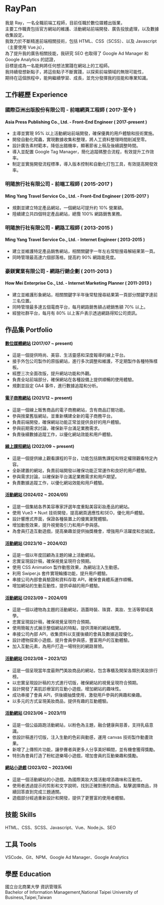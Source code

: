 # RayPan
我是 Ray，一名全職前端工程師，目前任職於數位媒體出版業，  
主要工作職責包括官方網站的維護、活動網站前端開發、廣告投放處理，以及數據收集設定。  
我致力於不斷精進前端相關技術，包括 HTML、CSS（SCSS）、以及 Javascript（主要使用 Vue.js），  
為了提升我的廣告相關技能，我研究 SEO 也取得了 Google Ad Manager 和 Google Analytics 的認證，  
目標是成為一名能夠將任何想法實踐在網站上的工程師。  
我持續發想新點子，將這些點子不斷實踐，以探索前端領域的無限可能性，  
期待在這個旅程中，能夠繼續學習、成長，並充分發揮我的技能和專業知識。  

## 工作經歷 Experience
### 國際亞洲出版股份有限公司 - 前端網頁工程師 ( 2017-至今 )
#### Asia Press Publishing Co., Ltd. - Front-End Engineer ( 2017-present )
- 主導並實現 95% 以上活動網站前端開發，確保優異的用戶體驗和技術實施。
- 開發自動化爬蟲，實現數據收集和整理，將人工資料整理時間削減至零。
- 設計廣告素材範本，降低出錯機率，顯著節省上稿及後續調整時間。
- 導入並配置 Google Tag Manager，簡化追蹤碼整合流程，有效提升工作效率。
- 制定並實施開發流程標準，導入版本控制和自動化打包工具，有效提高開發效率。
### 明陽旅行社有限公司 - 前端工程師 ( 2015-2017 )  
#### Ming Yang Travel Service Co., Ltd. - Front-End Engineer ( 2015-2017 )
- 規劃並建立特定產品網站，一個網站可提升約 10% 營業額。  
- 陸續建立共四個特定產品網站，總攬 100% 網路銷售業務。  
### 明陽旅行社有限公司 - 網路工程師 ( 2013-2015 )
#### Ming Yang Travel Service Co., Ltd. - Internet Engineer ( 2013-2015 )
- 建立並維護特定產品銷售網站，相關關鍵字一年左右常駐搜尋解結果第一頁。
- 同時管理最高達六個部落格，提高約 90% 網路能見度。
### 豪鎂實業有限公司 - 網路行銷企劃 ( 2011-2013 )
#### How Mei Enterprise Co., Ltd. - Internet Marketing Planner ( 2011-2013 )
- 建立並維護形象網站，相關關鍵字半年後常駐搜尋結果第一頁部分關鍵字達前三名位置。
- 同時管理最多達五個電商平台，每月網路銷售額占總銷售額 70% 以上。
- 經營社群平台，每月有 80% 以上客戶表示透過網路得知公司資訊。

## 作品集 Portfolio
#### [數位媒體網站](https://www.marieclaire.com.tw/) (2017/07 ~ present)
- 這是一個提供時尚、美容、生活靈感和深度報導的線上平台。
- 接手外包公司製作的原版網站，進行多次調整和維護，不定期製作各種特殊樣板。
- 經歷三次全面改版，提升網站功能和外觀。
- 負責全站前端部分，確保網站在各種設備上提供順暢的使用體驗。
- 規劃並設定 GA4 事件，進行數據追蹤和分析。

#### [電子商務網站](https://magazine.marieclaire.com.tw/) (2021/12 ~ present)
- 這是一個線上販售商品的電子商務網站，含有商品訂閱功能。
- 參與捨棄舊版網站，並重新構建全新的電子商務平台。
- 負責前端開發，確保網站功能正常並提供良好的用戶體驗。
- 參與前期需求討論，確保新平台滿足業務需求。
- 負責後續數據追蹤工作，以優化網站效能和用戶體驗。

#### [線上課程網站](https://class.marieclaire.com.tw/) (2022/09 ~ present)
- 這是一個提供線上觀看課程的平台，功能包括銷售課程和特定權限觀看特定內容。
- 全新建置的網站，負責前端開發以確保功能正常運作和良好的用戶體驗。
- 參與需求討論，以確保新平台滿足業務需求和用戶期望。
- 負責數據追蹤工作，以優化網站效能和用戶體驗。

#### [活動網站](https://events.marieclaire.com.tw/2024/beauty-prizes/) (2024/02 ~ 2024/05)
- 這是一個集結各界美容專家評選年度重點美容彩妝產品的網站。
- 使用 Vue3 + Nuxt 技術開發，提高網頁適應性和SEO，優化用戶體驗。
- 設計響應式界面，保證各種裝置上的優異瀏覽體驗。
- 增加動態效果，提升視覺吸引力和用戶參與感。
- 為會員打造互動遊戲，提高樂趣並提供抽獎機會，增強用戶活躍度和忠誠度。

#### [活動網站](https://events.marieclaire.com.tw/2023/mc-galaxy/) (2023/10 ~ 2024/02)
- 這是一個以年度回顧為主題的線上活動網站。
- 忠實呈現設計稿，確保視覺呈現符合預期。
- 使用 CSS Animation 製作動態效果，為網站注入生動感。
- 利用 Swiper.js 套件實現輪播功能，提升用戶體驗。
- 串接公司內部會員驗證和資料存取 API，確保會員體系運作順暢。
- 增加網站的生動互動性，提供卓越的用戶體驗。

#### [活動網站](https://events.marieclaire.com.tw/2023/gift/) (2023/09 ~ 2024/01)
- 這是一個以禮物為主題的活動網站，涵蓋時裝、珠寶、美妝、生活等領域美學。
- 忠實呈現設計稿，確保視覺呈現符合預期。
- 使用簡報方式展示整個網站的特點，提供清晰的網站概覽。
- 串接公司內部 API，收集資料以支援後續的會員及數據追蹤優化。
- 設計禮物探索小遊戲，提升會員參與感，豐富用戶的互動體驗。
- 加入互動元素，為用戶打造一場特別的網路冒險。

#### [活動網站](https://events.marieclaire.com.tw/2023/beautytop100/) (2023/08 ~ 2023/12)
- 這是一個呈現當年度最熱門美妝商品的網站，包含專櫃及開架各類別美妝排行榜。
- 以忠實呈現設計稿的方式進行切版，確保網站的視覺呈現符合預期。
- 設計開發了美肌診療室的互動小遊戲，增加網站的趣味性。
- 成功串接了會員 API，供後續抽獎使用，激發用戶參與的興趣和樂趣。
- 以多元的方式呈現美妝商品，提供有趣的互動體驗。

#### [活動網站](https://events.marieclaire.com.tw/2023/pinkrun/) (2023/06 ~ 2023/11)
- 這是一個公益路跑活動網站，以粉色為主題，融合健康與慈善，支持乳癌意識。
- 依設計稿進行切版，注入生動的色彩與動感，運用 canvas 技術製作動畫效果。
- 新增了上傳照片功能，讓參賽者與更多人分享美好瞬間，並有機會獲得獎勵。
- 特別為會員打造了粉紅遊樂場小遊戲，增加會員的互動樂趣和獎勵。

#### [網站小遊戲](https://events.marieclaire.com.tw/2023/beauty-prizes/game.html) (2023/02 ~ 2023/06)
- 這是一個活動網站的小遊戲，為國際美妝大獎活動增添趣味和互動性。
- 使用者透過提示的剪影和文字說明，找到正確對應的商品，點擊選擇商品，持續回答直到完成三題通關。
- 遊戲部分經過重新設計和開發，提供了更豐富的使用者體驗。

## 技能 Skills
HTML、CSS、SCSS、Javascript、Vue、Node.js、SEO

## 工具 Tools
VSCode、Git、NPM、Google Ad Manager、Google Analytics

## 學歷 Education
國立台北商業大學 資訊管理系  
Bachelor of Information Management,National Taipei University of Business,Taipei,Taiwan
